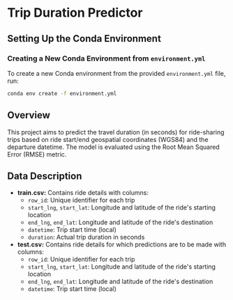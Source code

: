 # Trip Duration Predictor

## Setting Up the Conda Environment

### Creating a New Conda Environment from `environment.yml`
To create a new Conda environment from the provided `environment.yml` file, run:

```sh
conda env create -f environment.yml
```	

## Overview
This project aims to predict the travel duration (in seconds) for ride-sharing trips based on ride start/end geospatial coordinates (WGS84) and the departure datetime. The model is evaluated using the Root Mean Squared Error (RMSE) metric.

## Data Description
- **train.csv:** Contains ride details with columns:
  - `row_id`: Unique identifier for each trip
  - `start_lng`, `start_lat`: Longitude and latitude of the ride's starting location
  - `end_lng`, `end_lat`: Longitude and latitude of the ride's destination
  - `datetime`: Trip start time (local)
  - `duration`: Actual trip duration in seconds
- **test.csv:** Contains ride details for which predictions are to be made with columns:
  - `row_id`: Unique identifier for each trip
  - `start_lng`, `start_lat`: Longitude and latitude of the ride's starting location
  - `end_lng`, `end_lat`: Longitude and latitude of the ride's destination
  - `datetime`: Trip start time (local)